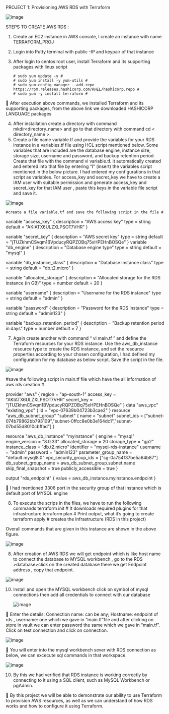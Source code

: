 
PROJECT 1: Provisioning AWS RDS with Terraform

![image](https://github.com/sainakka5/AWS_RDS-using_Terraform/assets/136338958/684cf93f-5915-420a-a52f-847732e578c8)

STEPS TO CREATE AWS RDS :
1.	Create an EC2 instance in AWS console, I create an instance with name TERRAFORM_PROJ
2.	Login into Putty terminal with public -IP and keypair of that instance 
3.	After login to centos root user, install Terraform and its supporting packages with linux script
   
        # sudo yum update -y #
        # sudo yum install -y yum-utils #
        # sudo yum-config-manager --add-repo https://rpm.releases.hashicorp.com/RHEL/hashicorp.repo #
        # sudo yum -y install terraform #

	After execution above commands, we installed Terraform and its supporting packages, from the above link we downloaded HASHICORP LANGUAGE packages

4.	 After installation create a directory with command mkdir<directory_name> and go to that directory with command cd < directory_name >.
5.	Create a file name variable.tf and provide the variables for your RDS instance in a variables.tf file using HCL script mentioned below. Some variables that are included are the database engine, instance size, storage size, username and password, and backup retention period. Create that file with the command vi variable.tf. it automatically created and entered into that file by entering “I” (insert) the variables script mentioned in the below picture. I had entered my configurations in that script as variables. For access_key and secret_key we have to create a IAM user with suitable permission and generate access_key and secret_key for that IAM user , paste this keys in the variable file script and save it.
   
   ![image](https://github.com/sainakka5/AWS_RDS-using_Terraform/assets/136338958/62c1e220-a283-4daa-b5db-7d0f88d6feb5)

   
    #create a file variable.tf and save the following script in the file #

variable "access_key" {
  description = "AWS access key"
  type        = string
  default     = "AKIATX6ULZXLPSOT7VHR"
}

variable "secret_key" {
  description = "AWS secret key"
  type        = string
  default     = "jTUZkhmCSvqm1BVpducyRQPZOBq75xHPEHnBOSQe"
}
variable "db_engine" {
  description = "Database engine type"
  type        = string
  default     = "mysql"
}

variable "db_instance_class" {
  description = "Database instance class"
  type        = string
  default     = "db.t2.micro"
}

variable "allocated_storage" {
  description = "Allocated storage for the RDS instance (in GB)"
  type        = number
  default     = 20
}

variable "username" {
  description = "Username for the RDS instance"
  type        = string
  default     = "admin"
}

variable "password" {
  description = "Password for the RDS instance"
  type        = string
  default     = "admin123"
}

variable "backup_retention_period" {
  description = "Backup retention period in days"
  type        = number
  default     = 7
}

7.	Again create another with command “ vi main.tf ” and define the Terraform resources for your RDS instance. Use the aws_db_instance resource type to create the RDS instance, and set the resource properties according to your chosen configuration, I had defined my configuration for my database as below script. Save the script in the file.

   ![image](https://github.com/sainakka5/AWS_RDS-using_Terraform/assets/136338958/5515e98c-4ae1-47a0-ba3c-2eb781c9abcb)


 #save the following script in main.tf file which have the all information of aws rds creation #

provider "aws" {
  region = "ap-south-1"
  access_key = "AKIATX6ULZXLPSOT7VHR"
  secret_key = "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"
}
data "aws_vpc" "existing_vpc" {
  id = "vpc-07639b04723b3cae2"
}
resource "aws_db_subnet_group" "subnet" {
  name       = "subnet"
  subnet_ids = ["subnet-074b79862bb793109","subnet-0ffcc8e0b3e164dc1","subnet-07bd55d8010cbffad"]
}

resource "aws_db_instance" "myinstance" {
  engine              = "mysql"
  engine_version      = "8.0.33"
  allocated_storage   = 20
  storage_type        = "gp2"
  instance_class      = "db.t2.micro"
  identifier          = "mysql-rds-instance"
  username            = "admin"
  password            = "admin123"
  parameter_group_name = "default.mysql8.0"
  vpc_security_group_ids = ["sg-0a754f37be5a64b87"]
  db_subnet_group_name   = aws_db_subnet_group.subnet.name
  skip_final_snapshot    = true
  publicly_accessible    = true
}

output "rds_endpoint" {
  value = aws_db_instance.myinstance.endpoint
}
                                                   

	I had mentioned 3306 port in the security group of that instance which is default port of MYSQL engine

8.	To execute the scrips in the files, we have to run the following commands 
      terraform init       # It downloads required plugins for that infrastructure 
      terraform plan     #  Print output, what it’s going to create
       terraform apply   #   creates the infrastructure (RDS in this project)

Overall commands that are given in this instance are shown in the above figure.

 ![image](https://github.com/sainakka5/AWS_RDS-using_Terraform/assets/136338958/c08f48d4-a6eb-4ada-b6e9-1784fe173e03)

                             
8.	After creation of AWS RDS we will get endpoint which is like host name to connect the database to  MYSQL workbench , go to the RDS >database>click on the created database  there we get Endpoint address , copy that endpoint.

   ![image](https://github.com/sainakka5/AWS_RDS-using_Terraform/assets/136338958/cff3037d-be9f-4d92-b075-757f744209db)

           
10.	Install and open the MYSQL workbench click on    symbol of mysql connections then add all credentials to connect with our database

    ![image](https://github.com/sainakka5/AWS_RDS-using_Terraform/assets/136338958/c4725e5d-b292-49fb-9db0-4839339ad86c)

                                    
	Enter the details: Connection name: can be any; Hostname: endpoint of rds , username: one which we gave in “main.tf”file and after clicking on store in vault we can enter password the same which we gave in “main.tf”. Click on test connection and click on connection.

 ![image](https://github.com/sainakka5/AWS_RDS-using_Terraform/assets/136338958/300bb610-bdd5-4c3a-b06e-a4d36b4c6a60)


	You will enter into the mysql workbench sever with RDS connection as below, we can excecute sql commands in that workspace.

![image](https://github.com/sainakka5/AWS_RDS-using_Terraform/assets/136338958/0ff40e7e-8982-462b-87c5-462fbe558a63)


 
10.	 By this we had verified that RDS instance is working correctly by connecting to it using a SQL client, such as MySQL Workbench or pgAdmin.

	By this project we will be able to demonstrate our ability to use Terraform to provision AWS resources, as well as we can understand of how RDS works and how to configure it using Terraform.
